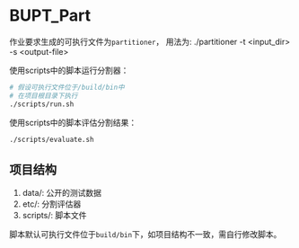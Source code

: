 # BUPT_Part
作业要求生成的可执行文件为`partitioner`，
用法为: ./partitioner -t \<input_dir> -s \<output-file>

使用scripts中的脚本运行分割器：
```bash
# 假设可执行文件位于/build/bin中
# 在项目根目录下执行
./scripts/run.sh
```
使用scripts中的脚本评估分割结果：
```bash
./scripts/evaluate.sh
```

## 项目结构   
1. data/: 公开的测试数据
2. etc/: 分割评估器
3. scripts/: 脚本文件   

脚本默认可执行文件位于`build/bin`下，如项目结构不一致，需自行修改脚本。